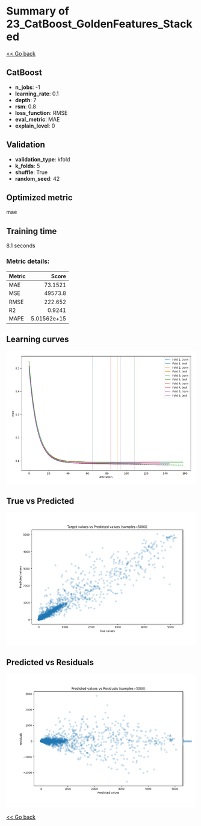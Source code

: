 # Summary of 23_CatBoost_GoldenFeatures_Stacked

[<< Go back](../README.md)


## CatBoost
- **n_jobs**: -1
- **learning_rate**: 0.1
- **depth**: 7
- **rsm**: 0.8
- **loss_function**: RMSE
- **eval_metric**: MAE
- **explain_level**: 0

## Validation
 - **validation_type**: kfold
 - **k_folds**: 5
 - **shuffle**: True
 - **random_seed**: 42

## Optimized metric
mae

## Training time

8.1 seconds

### Metric details:
| Metric   |           Score |
|:---------|----------------:|
| MAE      |    73.1521      |
| MSE      | 49573.8         |
| RMSE     |   222.652       |
| R2       |     0.9241      |
| MAPE     |     5.01562e+15 |



## Learning curves
![Learning curves](learning_curves.png)
## True vs Predicted

![True vs Predicted](true_vs_predicted.png)


## Predicted vs Residuals

![Predicted vs Residuals](predicted_vs_residuals.png)



[<< Go back](../README.md)
